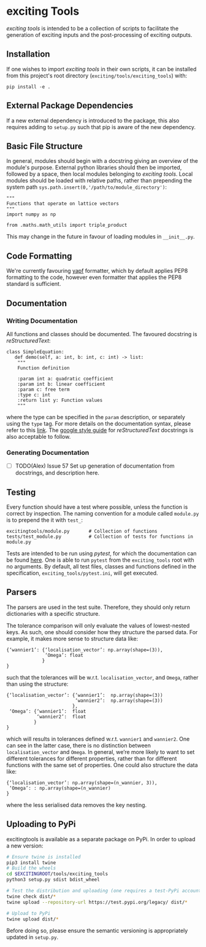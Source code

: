 # exciting Tools
*exciting tools* is intended to be a collection of scripts to facilitate the generation of exciting inputs and 
the post-processing of exciting outputs. 

## Installation
If one wishes to import *exciting tools* in their own scripts, it can be installed from this project's root directory 
(`exciting/tools/exciting_tools`) with:

```angular2html
pip install -e .
```
## External Package Dependencies
If a new external dependency is introduced to the package, this also requires adding to `setup.py` such that pip is aware 
of the new dependency.

## Basic File Structure 
In general, modules should begin with a docstring giving an overview of the module's purpose. External python
libraries should then be imported, followed by a space, then local modules belonging to *exciting tools*. Local modules 
should be loaded with relative paths, rather than prepending the system path `sys.path.insert(0,'/path/to/module_directory')`:

```angular2html
"""
Functions that operate on lattice vectors 
"""
import numpy as np

from .maths.math_utils import triple_product
```
This may change in the future in favour of loading modules in `__init__.py`. 

## Code Formatting 
We're currently favouring [yapf](https://github.com/google/yapf) formatter, which by default applies PEP8 formatting to 
the code, however even formatter that applies the PEP8 standard is sufficient. 

## Documentation 

### Writing Documentation
All functions and classes should be documented. The favoured docstring is *reStructuredText*:

```angular2html
class SimpleEquation:
   def demo(self, a: int, b: int, c: int) -> list:
    """
    Function definition

    :param int a: quadratic coefficient
    :param int b: linear coefficient 
    :param c: free term
    :type c: int
    :return list y: Function values   
    """
```
where the type can be specified in the `param` description, or separately using the `type` tag. For more details on the
documentation syntax, please refer to this [link](https://devguide.python.org/documenting/). The [google style guide](
https://sphinxcontrib-napoleon.readthedocs.io/en/latest/example_google.html) for *reStructuredText* docstrings is also 
acceptable to follow. 

### Generating Documentation 
- [ ] TODO(Alex) Issue 57 Set up generation of documentation from docstrings, and description here. 

## Testing 

Every function should have a test where possible, unless the function is correct by inspection. The naming convention 
for a module called `module.py` is to prepend the it with `test_`:
```angular2html
excitingtools/module.py       # Collection of functions
tests/test_module.py          # Collection of tests for functions in module.py
```
Tests are intended to be run using *pytest*, for which the documentation can be found [here](https://docs.pytest.org/en/stable/index.html). 
One is able to run `pytest` from the `exciting_tools` root with no arguments. By default, all test files, classes and functions defined in the specification,
`exciting_tools/pytest.ini`,  will get executed. 


## Parsers 

The parsers are used in the test suite. Therefore, they should only return dictionaries with a specific structure.
 
The tolerance comparison will only evaluate the values of lowest-nested keys. As such, one should consider how they structure the parsed data. 
For example, it makes more sense to structure data like:
```python3
{‘wannier1’: {‘localisation_vector’: np.array(shape=(3)),
              ‘Omega’: float
             }
}
```
such that the tolerances will be w.r.t. `localisation_vector`, and `Omega`, rather than using the structure:
```python3
{‘localisation_vector’: {‘wannier1’:  np.array(shape=(3))
                         ‘wannier2’:  np.array(shape=(3))
                        },
 ‘Omega’: {‘wannier1’:  float
           ‘wannier2’:  float
          }
}
```
which will results in tolerances defined w.r.t. `wannier1` and `wannier2`. One can see in the latter case, there is no distinction between `localisation_vector` and `Omega`. In general, we’re more likely to want to set different tolerances for different properties, rather than for different functions with the same set of properties.
One could also structure the data like:
```python3
{‘localisation_vector’: np.array(shape=(n_wannier, 3)),
 ‘Omega’: : np.array(shape=(n_wannier)
}
```
where the less serialised data removes the key nesting.

## Uploading to PyPi

excitingtools is available as a separate package on PyPi. In order to upload a new version:

```bash
# Ensure twine is installed
pip3 install twine
# Build the wheels
cd $EXCITINGROOT/tools/exciting_tools
python3 setup.py sdist bdist_wheel

# Test the distribution and uploading (one requires a test-PyPi account)
twine check dist/*
twine upload --repository-url https://test.pypi.org/legacy/ dist/*

# Upload to PyPi
twine upload dist/*
```

Before doing so, please ensure the semantic versioning is appropriately updated in `setup.py`.

